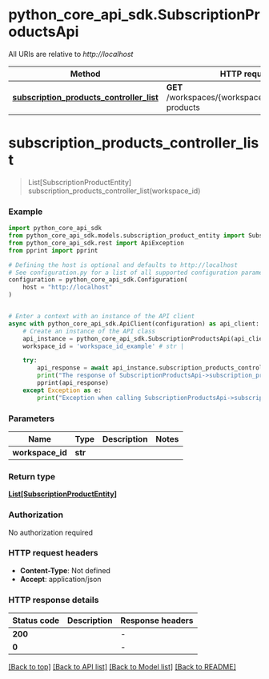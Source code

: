# python_core_api_sdk.SubscriptionProductsApi

All URIs are relative to *http://localhost*

Method | HTTP request | Description
------------- | ------------- | -------------
[**subscription_products_controller_list**](SubscriptionProductsApi.md#subscription_products_controller_list) | **GET** /workspaces/{workspaceId}/subscription-products | 


# **subscription_products_controller_list**
> List[SubscriptionProductEntity] subscription_products_controller_list(workspace_id)



### Example


```python
import python_core_api_sdk
from python_core_api_sdk.models.subscription_product_entity import SubscriptionProductEntity
from python_core_api_sdk.rest import ApiException
from pprint import pprint

# Defining the host is optional and defaults to http://localhost
# See configuration.py for a list of all supported configuration parameters.
configuration = python_core_api_sdk.Configuration(
    host = "http://localhost"
)


# Enter a context with an instance of the API client
async with python_core_api_sdk.ApiClient(configuration) as api_client:
    # Create an instance of the API class
    api_instance = python_core_api_sdk.SubscriptionProductsApi(api_client)
    workspace_id = 'workspace_id_example' # str | 

    try:
        api_response = await api_instance.subscription_products_controller_list(workspace_id)
        print("The response of SubscriptionProductsApi->subscription_products_controller_list:\n")
        pprint(api_response)
    except Exception as e:
        print("Exception when calling SubscriptionProductsApi->subscription_products_controller_list: %s\n" % e)
```



### Parameters


Name | Type | Description  | Notes
------------- | ------------- | ------------- | -------------
 **workspace_id** | **str**|  | 

### Return type

[**List[SubscriptionProductEntity]**](SubscriptionProductEntity.md)

### Authorization

No authorization required

### HTTP request headers

 - **Content-Type**: Not defined
 - **Accept**: application/json

### HTTP response details

| Status code | Description | Response headers |
|-------------|-------------|------------------|
**200** |  |  -  |
**0** |  |  -  |

[[Back to top]](#) [[Back to API list]](../README.md#documentation-for-api-endpoints) [[Back to Model list]](../README.md#documentation-for-models) [[Back to README]](../README.md)


